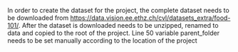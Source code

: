 In order to create the dataset for the project, the complete dataset needs to be
downloaded from https://data.vision.ee.ethz.ch/cvl/datasets_extra/food-101/.
After the dataset is downloaded needs to be unzipped, renamed to data and copied to
the root of the project.
Line 50 variable parent_folder needs to be set manually according to the location
of the project